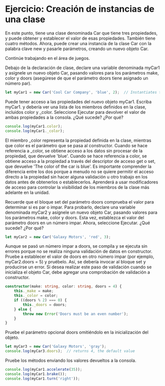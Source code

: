 # Ejercicio: Creación de instancias de una clase

En este punto, tiene una clase denominada Car que tiene tres propiedades, y puede obtener y establecer el valor de esas propiedades. También tiene cuatro métodos. Ahora, puede crear una instancia de la clase Car con la palabra clave new y pasarle parámetros, creando un nuevo objeto Car.

Continúe trabajando en el área de juegos.

Debajo de la declaración de clase, declare una variable denominada myCar1 y asígnele un nuevo objeto Car, pasando valores para los parámetros make, color y doors (asegúrese de que el parámetro doors tiene asignado un número par).

```ts
let myCar1 = new Car('Cool Car Company', 'blue', 2);  // Instantiates the Car object with all parameters
```

Puede tener acceso a las propiedades del nuevo objeto myCar1. Escriba myCar1. y debería ver una lista de los miembros definidos en la clase, incluidos color y _color. Seleccione Ejecutar para devolver el valor de ambas propiedades a la consola. ¿Qué sucede? ¿Por qué?

```ts
console.log(myCar1.color);
console.log(myCar1._color);
```

El miembro _color representa la propiedad definida en la clase, mientras que color es el parámetro que se pasa al constructor. Cuando se hace referencia a _color, se obtiene acceso a los datos sin procesar de la propiedad, que devuelve 'blue'. Cuando se hace referencia a color, se obtiene acceso a la propiedad a través del descriptor de acceso get o set, que devuelve 'The color of the car is blue'. Es importante comprender la diferencia entre los dos porque a menudo no se quiere permitir el acceso directo a la propiedad sin hacer alguna validación u otro trabajo en los datos antes de obtenerlos o establecerlos. Aprenderá a usar modificadores de acceso para controlar la visibilidad de los miembros de la clase más adelante en la unidad.

Recuerde que el bloque set del parámetro doors comprueba el valor para determinar si es par o impar. Para probarlo, declare una variable denominada myCar2 y asígnele un nuevo objeto Car, pasando valores para los parámetros make, color y doors. Esta vez, establezca el valor del parámetro doors en un número impar. Ahora, seleccione Ejecutar. ¿Qué sucede? ¿Por qué?

```ts
let myCar2 = new Car('Galaxy Motors', 'red', 3);
```

Aunque se pasó un número impar a doors, se compila y se ejecuta sin errores porque no se realiza ninguna validación de datos en constructor. Pruebe a establecer el valor de doors en otro número impar (por ejemplo, myCar2.doors = 5) y pruébelo. Así, se debería invocar al bloque set y producirse un error. Si desea realizar este paso de validación cuando se inicializa el objeto Car, debe agregar una comprobación de validación a constructor.

```ts
constructor(make: string, color: string, doors = 4) {
    this._make = make;
    this._color = color;
    if ((doors % 2) === 0) {
        this._doors = doors;
    } else {
        throw new Error('Doors must be an even number');
    }
}
```
Pruebe el parámetro opcional doors omitiéndolo en la inicialización del objeto.

```ts
let myCar3 = new Car('Galaxy Motors', 'gray');
console.log(myCar3.doors);  // returns 4, the default value
```

Pruebe los métodos enviando los valores devueltos a la consola.

```ts
console.log(myCar1.accelerate(35));
console.log(myCar1.brake());
console.log(myCar1.turn('right'));
```